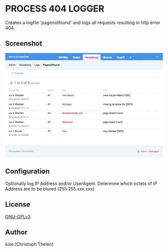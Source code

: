 PROCESS 404 LOGGER
===================

Creates a logfile 'pagenotfound' and logs all requests resulting in http error 404.  

## Screenshot
![process logger screen](https://raw.githubusercontent.com/kixe/Process404Logger/master/screenshot.jpg "screenshot")

## Configuration
Optionally log IP Address and/or UserAgent.
Determine which octets of IP Address are to be blured (255.255.xxx.xxx)

## License
[GNU-GPLv3](http://www.gnu.org/licenses/gpl-3.0.html)

## Author
kixe (Christoph Thelen)